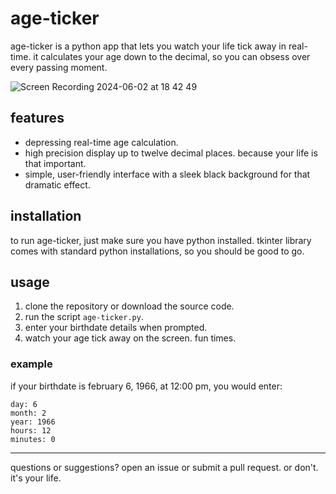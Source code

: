 # age-ticker

age-ticker is a python app that lets you watch your life tick away in real-time. it calculates your age down to the decimal, so you can obsess over every passing moment.

![Screen Recording 2024-06-02 at 18 42 49](https://github.com/simaopsbarbosa/age-ticker/assets/117586175/90b2cae5-b153-413e-878e-74f97409278e)


## features

- depressing real-time age calculation.
- high precision display up to twelve decimal places. because your life is that important.
- simple, user-friendly interface with a sleek black background for that dramatic effect.

## installation

to run age-ticker, just make sure you have python installed. tkinter library comes with standard python installations, so you should be good to go.

## usage

1. clone the repository or download the source code.
2. run the script `age-ticker.py`.
3. enter your birthdate details when prompted.
4. watch your age tick away on the screen. fun times.

### example

if your birthdate is february 6, 1966, at 12:00 pm, you would enter:
```
day: 6
month: 2
year: 1966
hours: 12
minutes: 0
```


---

questions or suggestions? open an issue or submit a pull request. or don't. it's your life.
